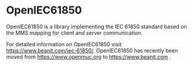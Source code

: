 # OpenIEC61850
OpenIEC61850 is a library implementing the IEC 61850 standard based on the MMS mapping for client and server communication.

For detailed information on OpenIEC61850 visit https://www.beanit.com/iec-61850/. OpenIEC61850 has recently been moved from https://www.openmuc.org to https://www.beanit.com .
